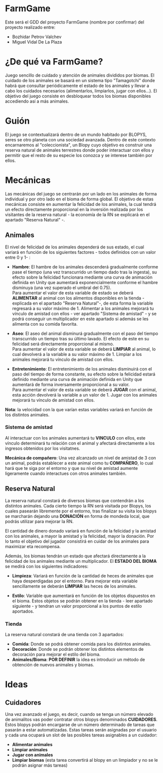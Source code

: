 # FarmGame
Este será el GDD del proyecto FarmGame (nombre por confirmar) del proyecto realizado entre:
- Bozhidar Petrov Valchev
- Miguel Vidal De La Plaza

# ¿De qué va FarmGame?

Juego sencillo de cuidado y atención de animales divididos por biomas. El cuidado de los animales se basará en un sistema tipo "Tamagotchi" donde habrá que consultar periódicamente el estado de los animales y llevar a cabo los cuidados necesarios (alimentarlos, limpiarlos, jugar con ellos...). El objetivo del juego consiste en desbloquear todos los biomas disponibles accediendo así a más animales.
# Guión

El juego se contextualizará dentro de un mundo habitado por BLOPYS, seres se otro planeta con una sociedad avanzada. Dentro de este contexto encarnaremos al "coleccionista", un Blopy cuyo objetivo es construir una reserva natural de animales terrestres donde poder interactuar con ellos y permitir que el resto de su especie los conozca y se interese también por ellos.
# Mecánicas

Las mecánicas del juego se centrarán por un lado en los animales de forma individual y por otro lado en el bioma de forma global. El objetivo de estas mecánicas consiste en aumentar la felicidad de los animales, la cual tendrá un efecto directamente proporcional en la inversión realizada por los visitantes de la reserva natural - la economía de la RN se explicará en el apartado "Reserva Natural" -.

## Animales

El nivel de felicidad de los animales dependerá de sus estado, el cual variará en función de los siguientes factores - todos definidos con un valor entre 0 y 1- :

 - **Hambre**: El hambre de los animales descenderá gradualmente conforme pase el tiempo (una vez transcurrido un tiempo dado tras la ingesta), su efecto sobre la felicidad funcionara mediante una curva de animación definida en Unity que aumentará exponencialmente conforme el hambre disminuya (una vez superado el umbral del 0.75).<br />
 Para aumentar el valor de esta variable de estado se deberá **ALIMENTAR** al animal con los alimentos disponibles en la tienda -explicada en el apartado "Reserva Natural"-, de esta forma la variable regresará a su valor máximo de 1. Alimentar a los animales mejorará tu vínculo de amistad con ellos - ver apartado "Sistema de amistad" - y se podrá conseguir un multiplicador en este apartado si además se les alimenta con su comida favorita.

 - **Aseo**: El aseo del animal disminurá gradualmente con el paso del tiempo transcurrido un tiempo tras su último lavado. El efecto de este en su felicidad será directamente proporcional al mismo.<br />
 Para aumentar el valor de esta variable se deberá **LIMPIAR** al animal, lo cual devolverá a la variable a su valor máximo de 1. Limpiar a los animales mejorará tu vínculo de amistad con ellos.

 - **Entretenimiento**: El entretenimiento de los animales disminuirá con el paso del tiempo de forma constante, su efecto sobre la felicidad estará definido mediante una curva de animación definida en Unity que aumentará de forma inversamente proporcional a su valor.<br />
 Para aumentar el valor de esta variable se deberá **JUGAR** con el animal, esta acción devolverá la variable a un valor de 1. Jugar con los animales mejorará tu vínculo de amistad con ellos.

**Nota**: la velocidad con la que varían estas variables variará en función de los distintos animales.
### Sistema de amistad

Al interactuar con los animales aumentará tu **VINCULO** con ellos, este vínculo determinará tu relación con el animal y afectará directamente a los ingresos obtenidos por los visitatnes.<br />

**Mecánica de compañero**: Una vez alcanzado un nivel de amistad de 3 con un animal, podrás establecer a este animal como tu **COMPAÑERO**, lo cual hará que te siga por el entorno y que su nivel de amistad aumente ligeramente cuando interactues con otros animales también.

## Reserva Natural

La reserva natural constará de diversos biomas que contendrán a los distintos animales. Cada cierto tiempo la RN será visitada por Blopys, los cuales pasearán libremente por el entorno, tras finalizar su visita los blopys se marcharán dejando una **DONACIÓN** en forma de mondeda local, que podrás utilizar para mejorar la RN.<br />

El cantidad de dinero donado variará en función de la felicidad y la amistad con los animales, a mayor la amistad y la felicidad, mayor la donación. Por lo tanto el objetivo del jugador consistirá en cuidar de los animales para maximizar eta recompensa.<br />

Además, los biomas tendrán un estado que afectará directamente a la felicidad de los animales mediante un multiplicador. El **ESTADO DEL BIOMA** se medirá con los siguientes indicadores:

 - **Limpieza**: Variará en función de la cantidad de heces de animales que haya desperdigadas por el entorno. Para mejorar esta variable sencillamente se deberán **LIMPIAR** las heces de los animales.
  
 - **Estilo**: Variable que aumentará en función de los objetos dispuestos en el bioma. Estos objetos se podrán obtener en la tienda - leer apartado siguiente - y tendran un valor proporcional a los puntos de estilo aportados.

### Tienda

La reserva natural constará de una tienda con 3 apartados:
 - **Comida**: Donde se podrá obtener comida para los distintos animales.
 - **Decoración**: Donde se podrán obtener los distintos elementos de decoración para mejorar el estilo del bioma.
 - **Animales/Bioma**: **POR DEFINIR** la idea es introducir un método de obtención de nuevos animales y biomas.


# Ideas

##  Cuidadores

Una vez avanzado el juego, es decir, cuando se tenga un número elevado de animalitos vas poder contratar otros blopys denominados **CUIDADORES**. Estos blopys podrán encargarse de un número determinado de tareas que pasarán a estar automatizadas. Estas tareas serán asignadas por el usuario y cada una ocupará un slot de las posibles tareas asignables a un cuidador:
 - **Alimentar animales**
 - **Limpiar animales**
 - **Jugar con animales**
 - **Limpiar biomas** (esta tarea convertirá al blopy en un limpiador y no se le podrán asignar más tareas)
